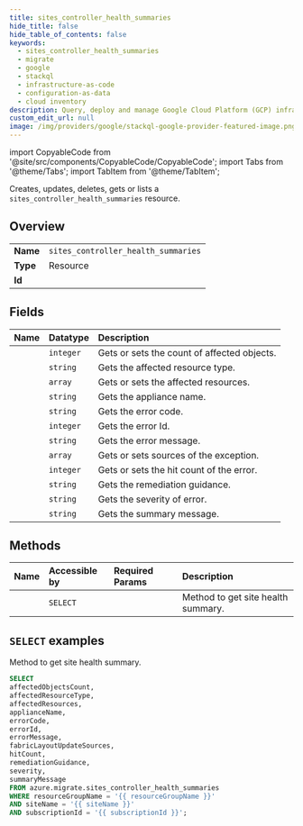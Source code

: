 ```yaml
---
title: sites_controller_health_summaries
hide_title: false
hide_table_of_contents: false
keywords:
  - sites_controller_health_summaries
  - migrate
  - google
  - stackql
  - infrastructure-as-code
  - configuration-as-data
  - cloud inventory
description: Query, deploy and manage Google Cloud Platform (GCP) infrastructure and resources using SQL
custom_edit_url: null
image: /img/providers/google/stackql-google-provider-featured-image.png
---
```


import CopyableCode from '@site/src/components/CopyableCode/CopyableCode';
import Tabs from '@theme/Tabs';
import TabItem from '@theme/TabItem';

Creates, updates, deletes, gets or lists a <code>sites_controller_health_summaries</code> resource.

## Overview
<table><tbody>
<tr><td><b>Name</b></td><td><code>sites_controller_health_summaries</code></td></tr>
<tr><td><b>Type</b></td><td>Resource</td></tr>
<tr><td><b>Id</b></td><td><CopyableCode code="azure.migrate.sites_controller_health_summaries" /></td></tr>
</tbody></table>

## Fields
| Name | Datatype | Description |
|:-----|:---------|:------------|
| <CopyableCode code="affectedObjectsCount" /> | `integer` | Gets or sets the count of affected objects. |
| <CopyableCode code="affectedResourceType" /> | `string` | Gets the affected resource type. |
| <CopyableCode code="affectedResources" /> | `array` | Gets or sets the affected resources. |
| <CopyableCode code="applianceName" /> | `string` | Gets the appliance name. |
| <CopyableCode code="errorCode" /> | `string` | Gets the error code. |
| <CopyableCode code="errorId" /> | `integer` | Gets the error Id. |
| <CopyableCode code="errorMessage" /> | `string` | Gets the error message. |
| <CopyableCode code="fabricLayoutUpdateSources" /> | `array` | Gets or sets sources of the exception. |
| <CopyableCode code="hitCount" /> | `integer` | Gets or sets the hit count of the error. |
| <CopyableCode code="remediationGuidance" /> | `string` | Gets the remediation guidance. |
| <CopyableCode code="severity" /> | `string` | Gets the severity of error. |
| <CopyableCode code="summaryMessage" /> | `string` | Gets the summary message. |

## Methods
| Name | Accessible by | Required Params | Description |
|:-----|:--------------|:----------------|:------------|
| <CopyableCode code="list" /> | `SELECT` | <CopyableCode code="resourceGroupName, siteName, subscriptionId" /> | Method to get site health summary. |

## `SELECT` examples

Method to get site health summary.


```sql
SELECT
affectedObjectsCount,
affectedResourceType,
affectedResources,
applianceName,
errorCode,
errorId,
errorMessage,
fabricLayoutUpdateSources,
hitCount,
remediationGuidance,
severity,
summaryMessage
FROM azure.migrate.sites_controller_health_summaries
WHERE resourceGroupName = '{{ resourceGroupName }}'
AND siteName = '{{ siteName }}'
AND subscriptionId = '{{ subscriptionId }}';
```